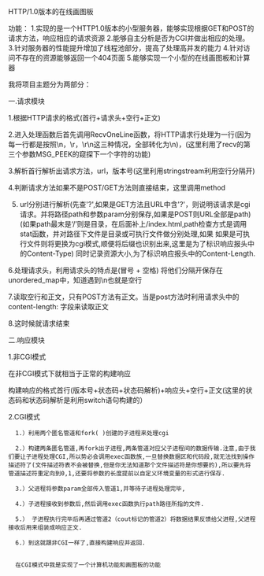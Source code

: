 HTTP/1.0版本的在线画图板

功能：
1.实现的是一个HTTP1.0版本的小型服务器，能够实现根据GET和POST的请求方法，响应相应的请求资源
2.能够自主分析是否为CGI并做出相应的处理。
3.针对服务器的性能提升增加了线程池部分，提高了处理高并发的能力
4.针对访问不存在的资源能够返回一个404页面
5.能够实现一个小型的在线画图板和计算器

我将项目主题分为两部分：  

一.请求模块

1.根据HTTP请求的格式(首行+请求头+空行+正文)  

2.进入处理函数后首先调用RecvOneLine函数，将HTTP请求行处理为一行(因为每一行都是按照\n，\r，\r\n这三种情况，全部转化为\n)，(这里利用了recv的第三个参数MSG_PEEK的窥探下一个字符的功能)  

3.解析首行解析出请求方法，url，版本号(这里利用stringstream利用空行分隔开)  

4.判断请求方法如果不是POST/GET方法则直接结束，这里调用method  

5. url分别进行解析(先查'?',如果是GET方法且URL中含'?'，则说明该请求是cgi请求。并将路径path和参数param分别保存,如果是POST则URL全部是path) (如果path最末是‘/’则是目录，在后面补上/index.html,path检查方式是调用stat函数，并对路径下文件是目录或可执行文件做分别处理,如果 如果是可执行文件则将更换为cgi模式,顺便将后缀也识别出来,这里是为了标识响应报头中的Content-Type) 同时记录资源大小,为了标识响应报头中的Content-Length.  

6.处理请求头，利用请求头的特点是(冒号 + 空格) 将他们分隔开保存在unordered_map中，知道遇到\n也就是空行  

7.读取空行和正文，只有POST方法有正文。当是post方法时利用请求头中的content-length: 字段来读取正文  

8.这时候就请求结束  


二.响应模块  

1.非CGI模式  

  在非CGI模式下就相当于正常的构建响应  
  
  构建响应的格式首行(版本号+状态码+状态码解析)+响应头+空行+正文(这里的状态码和状态码解析是利用switch语句构建的）  
  
2.CGI模式  

      1.）利用两个匿名管道和fork( )创建的子进程来处理cgi  
      
      2.）构建两条匿名管道,再fork出子进程,两条管道对应父子进程间的数据传输.注意,由于我们要让子进程处理CGI,所以势必会调用exec函数族,一旦替换数据区和代码段,就无法找到操作描述符了(文件描述符表不会被替换,但是你无法知道那个文件描述符是你想要的),所以要先将管道描述符重定向到0,1,还要将参数的长度提前以自定义环境变量的形式进行保存.  
      
      3.）父进程将参数param全部传入管道1,并等待子进程处理完毕,  
      
      4.）子进程接收到参数后,然后调用exec函数执行path路径所指的文件.  
      
      5.） 子进程执行完毕后再通过管道2（cout标记的管道2）将数据结果反馈给父进程,父进程接收后用来组装成响应正文.  
      
      6.）到这就跟非CGI一样了,直接构建响应并返回.  
      

      在CGI模式中我是实现了一个计算机功能和画图板的功能
